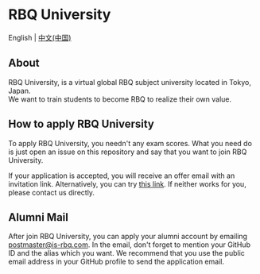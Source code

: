# RBQ University

English | [中文(中国)](README_zh-cn.md)  

## About

RBQ University, is a virtual global RBQ subject university located in Tokyo, Japan.  
We want to train students to become RBQ to realize their own value.  

## How to apply RBQ University

To apply RBQ University, you needn't any exam scores. What you need do is just open an issue on this repository and say that you want to join RBQ University.  

If your application is accepted, you will receive an offer email with an invitation link. Alternatively, you can try [this link]((https://github.com/orgs/RBQUniversity/invitation?via_email=1)). If neither works for you, please contact us directly.  

## Alumni Mail
After join RBQ University, you can apply your alumni account by emailing postmaster@is-rbq.com. In the email, don't forget to mention your GitHub ID and the alias which you want. We recommend that you use the public email address in your GitHub profile to send the application email.  